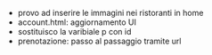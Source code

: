 - provo ad inserire le immagini nei ristoranti in home
- account.html: aggiornamento UI
- sostituisco la varibiale p con id
- prenotazione: passo al passaggio tramite url